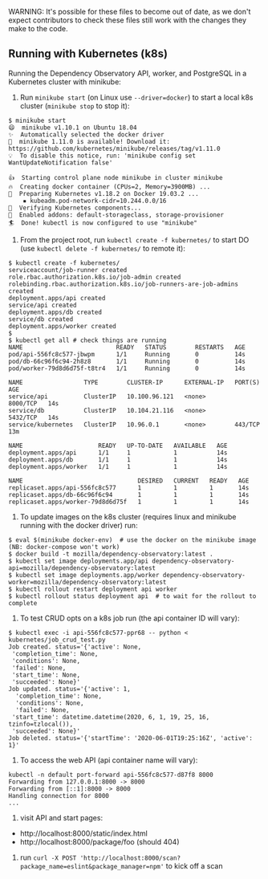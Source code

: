 WARNING: It's possible for these files to become out of date, as we
don't expect contributors to check these files still work with the
changes they make to the code.

## Running with Kubernetes (k8s)

Running the Dependency Observatory API, worker, and PostgreSQL in a
Kubernetes cluster with minikube:

1. Run `minikube start` (on Linux use `--driver=docker`) to start a local k8s cluster (`minikube stop` to stop it):

```console
$ minikube start
😄  minikube v1.10.1 on Ubuntu 18.04
✨  Automatically selected the docker driver
🎉  minikube 1.11.0 is available! Download it: https://github.com/kubernetes/minikube/releases/tag/v1.11.0
💡  To disable this notice, run: 'minikube config set WantUpdateNotification false'

👍  Starting control plane node minikube in cluster minikube
🔥  Creating docker container (CPUs=2, Memory=3900MB) ...
🐳  Preparing Kubernetes v1.18.2 on Docker 19.03.2 ...
    ▪ kubeadm.pod-network-cidr=10.244.0.0/16
🔎  Verifying Kubernetes components...
🌟  Enabled addons: default-storageclass, storage-provisioner
🏄  Done! kubectl is now configured to use "minikube"
```

1. From the project root, run `kubectl create -f kubernetes/` to start DO (use `kubectl delete -f kubernetes/` to remote it):

```console
$ kubectl create -f kubernetes/
serviceaccount/job-runner created
role.rbac.authorization.k8s.io/job-admin created
rolebinding.rbac.authorization.k8s.io/job-runners-are-job-admins created
deployment.apps/api created
service/api created
deployment.apps/db created
service/db created
deployment.apps/worker created
$
$ kubectl get all # check things are running
NAME                          READY   STATUS        RESTARTS   AGE
pod/api-556fc8c577-jbwpm      1/1     Running       0          14s
pod/db-66c96f6c94-2h8z8       1/1     Running       0          14s
pod/worker-79d8d6d75f-t8tr4   1/1     Running       0          14s

NAME                 TYPE        CLUSTER-IP      EXTERNAL-IP   PORT(S)    AGE
service/api          ClusterIP   10.100.96.121   <none>        8000/TCP   14s
service/db           ClusterIP   10.104.21.116   <none>        5432/TCP   14s
service/kubernetes   ClusterIP   10.96.0.1       <none>        443/TCP    13m

NAME                     READY   UP-TO-DATE   AVAILABLE   AGE
deployment.apps/api      1/1     1            1           14s
deployment.apps/db       1/1     1            1           14s
deployment.apps/worker   1/1     1            1           14s

NAME                                DESIRED   CURRENT   READY   AGE
replicaset.apps/api-556fc8c577      1         1         1       14s
replicaset.apps/db-66c96f6c94       1         1         1       14s
replicaset.apps/worker-79d8d6d75f   1         1         1       14s
```

1. To update images on the k8s cluster (requires linux and minikube running with the docker driver) run:

```console
$ eval $(minikube docker-env)  # use the docker on the minikube image (NB: docker-compose won't work)
$ docker build -t mozilla/dependency-observatory:latest .
$ kubectl set image deployments.app/api dependency-observatory-api=mozilla/dependency-observatory:latest
$ kubectl set image deployments.app/worker dependency-observatory-worker=mozilla/dependency-observatory:latest
$ kubectl rollout restart deployment api worker
$ kubectl rollout status deployment api  # to wait for the rollout to complete
```

1. To test CRUD opts on a k8s job run (the api container ID will vary):

```console
$ kubectl exec -i api-556fc8c577-ppr68 -- python < kubernetes/job_crud_test.py
Job created. status='{'active': None,
 'completion_time': None,
 'conditions': None,
 'failed': None,
 'start_time': None,
 'succeeded': None}'
Job updated. status='{'active': 1,
  'completion_time': None,
  'conditions': None,
  'failed': None,
 'start_time': datetime.datetime(2020, 6, 1, 19, 25, 16, tzinfo=tzlocal()),
 'succeeded': None}'
Job deleted. status='{'startTime': '2020-06-01T19:25:16Z', 'active': 1}'
```

1. To access the web API (api container name will vary):

```console
kubectl -n default port-forward api-556fc8c577-d87f8 8000
Forwarding from 127.0.0.1:8000 -> 8000
Forwarding from [::1]:8000 -> 8000
Handling connection for 8000
...
```

1. visit API and start pages:

  * http://localhost:8000/static/index.html
  * http://localhost:8000/package/foo (should 404)

1. run `curl -X POST 'http://localhost:8000/scan?package_name=eslint&package_manager=npm'` to kick off a scan

